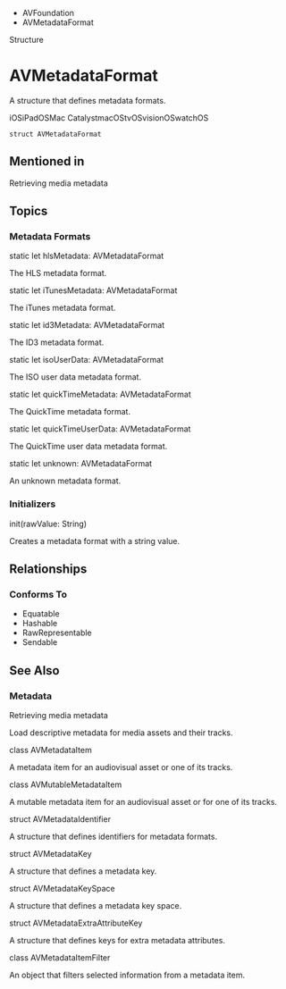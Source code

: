 

- AVFoundation
-  AVMetadataFormat 

Structure

# AVMetadataFormat

A structure that defines metadata formats.

iOSiPadOSMac CatalystmacOStvOSvisionOSwatchOS

``` source
struct AVMetadataFormat
```

## Mentioned in 

Retrieving media metadata

## Topics

### Metadata Formats

static let hlsMetadata: AVMetadataFormat

The HLS metadata format.

static let iTunesMetadata: AVMetadataFormat

The iTunes metadata format.

static let id3Metadata: AVMetadataFormat

The ID3 metadata format.

static let isoUserData: AVMetadataFormat

The ISO user data metadata format.

static let quickTimeMetadata: AVMetadataFormat

The QuickTime metadata format.

static let quickTimeUserData: AVMetadataFormat

The QuickTime user data metadata format.

static let unknown: AVMetadataFormat

An unknown metadata format.

### Initializers

init(rawValue: String)

Creates a metadata format with a string value.

## Relationships

### Conforms To

- Equatable
- Hashable
- RawRepresentable
- Sendable

## See Also

### Metadata

Retrieving media metadata

Load descriptive metadata for media assets and their tracks.

class AVMetadataItem

A metadata item for an audiovisual asset or one of its tracks.

class AVMutableMetadataItem

A mutable metadata item for an audiovisual asset or for one of its tracks.

struct AVMetadataIdentifier

A structure that defines identifiers for metadata formats.

struct AVMetadataKey

A structure that defines a metadata key.

struct AVMetadataKeySpace

A structure that defines a metadata key space.

struct AVMetadataExtraAttributeKey

A structure that defines keys for extra metadata attributes.

class AVMetadataItemFilter

An object that filters selected information from a metadata item.


